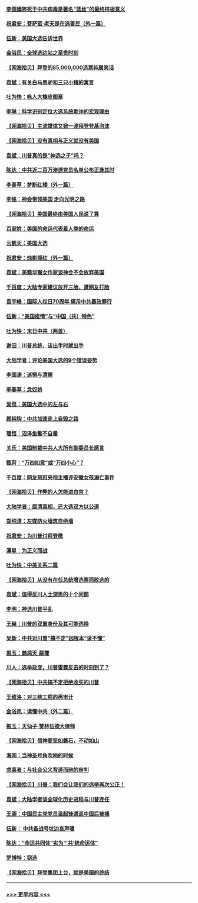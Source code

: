 #### [李偲嫣猝死于中共病毒是著名“蓝丝”的最终样板意义](../pages/nsc993/n12628812.md?t=12181352) 
#### [祝君安：菩萨蛮·老天是在选善民（外一篇）](../pages/nsc993/n12628793.md?t=12181352) 
#### [伍新：美国大选告诉世界](../pages/nsc993/n12628768.md?t=12181352) 
#### [金浴凤：全球选边站之至贵时刻](../pages/nsc993/n12627318.md?t=12181352) 
#### [【网海拾贝】拜登的85,000,000选票纯属笑话](../pages/nsc993/n12626569.md?t=12181352) 
#### [袁斌：有关白马黑驴和三只小猪的寓言](../pages/nsc993/n12626198.md?t=12181352) 
#### [吐为快：咏人大橡皮图章](../pages/nsc993/n12624470.md?t=12181352) 
#### [李琳：科学识别定位大选系统欺诈的宏观理由](../pages/nsc993/n12624340.md?t=12181352) 
#### [【网海拾贝】主流媒体又掀一波拜登登基泡沫](../pages/nsc993/n12624000.md?t=12181352) 
#### [【网海拾贝】没有真相与正义就没有美国](../pages/nsc993/n12621885.md?t=12181352) 
#### [袁斌：川普真的是“神选之子”吗？](../pages/nsc993/n12621749.md?t=12181352) 
#### [陈达：中共近二百万渗透党员名单公布正逢其时](../pages/nsc993/n12620870.md?t=12181352) 
#### [李春草：梦断红楼（外一篇）](../pages/nsc993/n12619122.md?t=12181352) 
#### [李铭：神会带领美国 走向光明之路](../pages/nsc993/n12618584.md?t=12181352) 
#### [【网海拾贝】美国最终由美国人民说了算](../pages/nsc993/n12617255.md?t=12181352) 
#### [百家姓：美国的命运代表着人类的命运](../pages/nsc993/n12615838.md?t=12181352) 
#### [云鹤天：美国大选](../pages/nsc993/n12615994.md?t=12181352) 
#### [祝君安：烛影摇红（外一篇）](../pages/nsc993/n12615975.md?t=12181352) 
#### [袁斌：美籍华裔女作家谈神会不会放弃美国](../pages/nsc993/n12615263.md?t=12181352) 
#### [千百度：大陆专家建议放开三胎，遭网友打脸](../pages/nsc993/n12614456.md?t=12181352) 
#### [袁宇峰：国际人权日70周年 痛斥中共暴政罪行](../pages/nsc993/n12611965.md?t=12181352) 
#### [伍新：“美国疫情”与“中国（共）特色”](../pages/nsc993/n12611463.md?t=12181352) 
#### [吐为快：末日中共（两首）](../pages/nsc993/n12611461.md?t=12181352) 
#### [谢田：川普总统，该出手时就出手](../pages/nsc993/n12610905.md?t=12181352) 
#### [大陆学者：评论美国大选的9个错误姿势](../pages/nsc993/n12609586.md?t=12181352) 
#### [李国涛：迷惘与清醒](../pages/nsc993/n12607532.md?t=12181352) 
#### [李春草：念奴娇](../pages/nsc993/n12607083.md?t=12181352) 
#### [吴侃：美国大选中的左与右](../pages/nsc993/n12607054.md?t=12181352) 
#### [颜纯钩：中共加速走上自毁之路](../pages/nsc993/n12606473.md?t=12181352) 
#### [理悟：沼泽鱼鳖不自量](../pages/nsc993/n12606454.md?t=12181352) 
#### [关乐：美国制裁中共人大所有副委员长感言](../pages/nsc993/n12606442.md?t=12181352) 
#### [甄莳：“万四如意”或“万四小心”？](../pages/nsc993/n12606091.md?t=12181352) 
#### [千百度：网友怒怼央视主播评安徽女孩溺亡事件](../pages/nsc993/n12605370.md?t=12181352) 
#### [【网海拾贝】作弊的人怎能进白宫？](../pages/nsc993/n12603546.md?t=12181352) 
#### [大陆学者：厘清真相，还大选双方以公道](../pages/nsc993/n12603475.md?t=12181352) 
#### [郑纯清：左媒防火墙筑自绝墙](../pages/nsc993/n12602226.md?t=12181352) 
#### [祝君安：为川普讨拜登檄](../pages/nsc993/n12602199.md?t=12181352) 
#### [潭星：为正义而战](../pages/nsc993/n12600926.md?t=12181352) 
#### [吐为快：中美关系二篇](../pages/nsc993/n12600908.md?t=12181352) 
#### [【网海拾贝】从没有在任总统增选票而败选的](../pages/nsc993/n12600435.md?t=12181352) 
#### [袁斌：值得反川人士深思的十个问题](../pages/nsc993/n12600332.md?t=12181352) 
#### [李明：神选川普平乱](../pages/nsc993/n12599751.md?t=12181352) 
#### [王赫：川普的双重身份及其可能选择](../pages/nsc993/n12599723.md?t=12181352) 
#### [吴新：中共对川普“搞不定”因根本“读不懂”](../pages/nsc993/n12599502.md?t=12181352) 
#### [振玉：鹧鸪天‧颠覆](../pages/nsc993/n12599494.md?t=12181352) 
#### [川人：选举政变，川普雷霆反击的时刻到了？](../pages/nsc993/n12599291.md?t=12181352) 
#### [【网海拾贝】中共搞不定拒绝收买的川普](../pages/nsc993/n12598955.md?t=12181352) 
#### [王维洛：对三峡工程的再审计](../pages/nsc993/n12598436.md?t=12181352) 
#### [金浴凤：读懂中共（外二篇）](../pages/nsc993/n12597943.md?t=12181352) 
#### [振玉：天仙子‧赞林伍德大律师](../pages/nsc993/n12597929.md?t=12181352) 
#### [【网海拾贝】信神要坚如磐石，不动如山](../pages/nsc993/n12597901.md?t=12181352) 
#### [海网：当神圣号角吹响的时候](../pages/nsc993/n12595891.md?t=12181352) 
#### [求真者：与社会公义背道而驰的审判](../pages/nsc993/n12595868.md?t=12181352) 
#### [【网海拾贝】川普：我们会让我们的选举再次公正！](../pages/nsc993/n12594930.md?t=12181352) 
#### [袁斌：大陆学者谈全球化历史进程与川普连任](../pages/nsc993/n12594690.md?t=12181352) 
#### [王涵：中国民主党党员温起锋遣返中国后被捕](../pages/nsc993/n12594540.md?t=12181352) 
#### [伍新： 中共备战号坟边哀声嚎](../pages/nsc993/n12593086.md?t=12181352) 
#### [陈达：“命运共同体”实为“‘共’统命运体”](../pages/nsc993/n12590865.md?t=12181352) 
#### [罗博特：窃选](../pages/nsc993/n12590619.md?t=12181352) 
#### [【网海拾贝】拜登集团上台，就是美国的终结](../pages/nsc993/n12589725.md?t=12181352) 

----
#### [ >>> 更早内容 <<< ](../indexes/nsc993-earlier.md)
